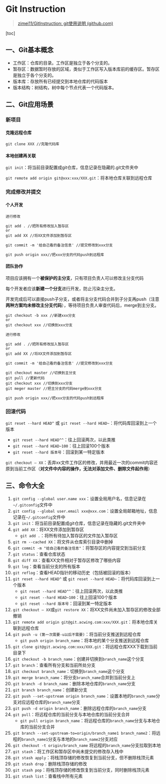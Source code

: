 # Git Instruction
> [zimei11/GitInstruction: git使用说明 (github.com)](https://github.com/zimei11/GitInstruction)

[toc]

## 一、Git基本概念

*   工作区：仓库的目录。工作区是独立于各个分支的。
*   暂存区：数据暂时存放的区域，类似于工作区写入版本库前的缓存区。暂存区是独立于各个分支的。
*   版本库：存放所有已经提交到本地仓库的代码版本
*   版本结构：树结构，树中每个节点代表一个代码版本。

## 二、Git应用场景

### 新项目

#### 克隆远程仓库

```
git clone XXX //克隆代码库
```

#### 本地创建再关联

`git init`：将当前目录配置成git仓库，信息记录在隐藏的.git文件夹中

`git remote add origin git@xxx:xxx/XXX.git`：将本地仓库关联到远程仓库

### 完成修改并提交

#### 个人开发

```
进行修改

git add . //把所有修改加入暂存区
or
git add XX //将XX文件添加到暂存区

git commit -m '给自己看的备注信息' //提交修改到xxx分支

git push origin xxx//把xxx分支的代码push到远程库
```

#### 团队协作

项目应该拥有一个**被保护的主分支**，只有项目负责人可以修改主分支代码

每个开发者应该**新建一个分支**进行开发，防止污染主分支。

开发完成后可以直接push子分支，或者将主分支代码合并到子分支再push（注意**两种方案均未修改主分支代码**），等待项目负责人审查代码后，merge到主分支。

```
git checkout -b xxx //新建xxx分支
or
git checkout xxx //切换到xxx分支

进行修改

git add . //把所有修改加入暂存区
or
git add XX //将XX文件添加到暂存区

git commit -m '给自己看的备注信息' //提交修改到xxx分支

git checkout master //切换到主分支
git pull //更新代码
git checkout xxx //切换到xxx分支
git meger master //把主分支的代码merge到xxx分支

git push origin xxx//把xxx分支的代码push到远程库
```



### 回滚代码

`git reset --hard HEAD^` 或 `git reset --hard HEAD~`：将代码库回滚到上一个版本

*   `git reset --hard HEAD^^`：往上回滚两次，以此类推
*   `git reset --hard HEAD~100`：往上回滚100个版本
*   `git reset --hard 版本号`：回滚到某一特定版本



`git checkout — XX`：丢弃xx文件工作区的修改，并用最近一次的commit内容还原到当前工作区（**对文件中内容的操作，无法对添加文件、删除文件起作用**）



## 三、命令大全

1.  `git config --global user.name xxx`：设置全局用户名，信息记录在`~/.gitconfig`文件中
2.  `git config --global user.email xxx@xxx.com`：设置全局邮箱地址，信息记录在`~/.gitconfig`文件中
3.  `git init`：将当前目录配置成git仓库，信息记录在隐藏的.git文件夹中
4.  `git add XX`：将XX文件添加到暂存区
    *   `git add .`：将所有待加入暂存区的文件加入暂存区
5.  `git rm --cached XX`：将文件从仓库索引目录中删掉
6.  `git commit -m "给自己看的备注信息"`：将暂存区的内容提交到当前分支
7.  `git status`：查看仓库状态
8.  `git diff XX`：查看XX文件相对于暂存区修改了哪些内容
9.  `git log`：查看当前分支的所有版本
10.  `git reflog`：查看HEAD指针的移动历史（包括被回滚的版本）
11.  `git reset --hard HEAD^` 或 `git reset --hard HEAD~`：将代码库回滚到上一个版本
     *   `git reset --hard HEAD^^`：往上回滚两次，以此类推
     *   `git reset --hard HEAD~100`：往上回滚100个版本
     *   `git reset --hard 版本号`：回滚到某一特定版本
12.  `git checkout — XX`或`git restore XX`：将XX文件尚未加入暂存区的修改全部撤销
13.  `git remote add origin git@git.acwing.com:xxx/XXX.git`：将本地仓库关联到远程仓库
14.  `git push -u (第一次需要-u以后不需要)`：将当前分支推送到远程仓库
     *   `git push origin branch_name`：将本地的某个分支推送到远程仓库
15.  `git clone git@git.acwing.com:xxx/XXX.git`：将远程仓库XXX下载到当前目录下
16.  `git checkout -b branch_name`：创建并切换到`branch_name`这个分支
17.  `git branch`：查看所有分支和当前所处分支
18.  `git checkout branch_name`：切换到`branch_name`这个分支
19.  `git merge branch_name`：将分支`branch_name`合并到当前分支上
20.  `git branch -d branch_name`：删除本地仓库的`branch_name`分支
21.  `git branch branch_name`：创建新分支
22.  `git push --set-upstream origin branch_name`：设置本地的`branch_name`分支对应远程仓库的`branch_name`分支
23.  `git push -d origin branch_name`：删除远程仓库的`branch_name`分支
24.  `git pull`：将远程仓库的当前分支与本地仓库的当前分支合并
     *   `git pull origin branch_name`：将远程仓库的`branch_name`分支与本地仓库的当前分支合并
25.  `git branch --set-upstream-to=origin/branch_name1 branch_name2`：将远程的`branch_name1`分支与本地的`branch_name2`分支对应
26.  `git checkout -t origin/branch_name` 将远程的`branch_name`分支拉取到本地
27.  `git stash`：将工作区和暂存区中尚未提交的修改存入栈中
28.  `git stash apply`：将栈顶存储的修改恢复到当前分支，但不删除栈顶元素
29.  `git stash drop`：删除栈顶存储的修改
30.  `git stash pop`：将栈顶存储的修改恢复到当前分支，同时删除栈顶元素
31.  `git stash list`：查看栈中所有元素
